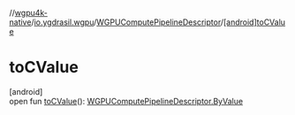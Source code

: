 //[wgpu4k-native](../../../index.md)/[io.ygdrasil.wgpu](../index.md)/[WGPUComputePipelineDescriptor](index.md)/[[android]toCValue]([android]to-c-value.md)

# toCValue

[android]\
open fun [toCValue]([android]to-c-value.md)(): [WGPUComputePipelineDescriptor.ByValue](../../io.ygdrasil.wgpu.android/-w-g-p-u-compute-pipeline-descriptor/-by-value/index.md)